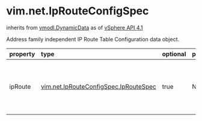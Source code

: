vim.net.IpRouteConfigSpec
=========================
inherits from [vmodl.DynamicData](docs/vmodl.DynamicData.md)
as of [vSphere API 4.1](vim.version.md#vim.version.version6)


Address family independent IP Route Table Configuration data object.

| property | type | optional | priv | desc |
|:---------|:-----|:---------|:-----|:-----|
| ipRoute | [vim.net.IpRouteConfigSpec.IpRouteSpec](vim.net.IpRouteConfigSpec.IpRouteSpec.md "vim.net.IpRouteConfigSpec.IpRouteSpec") | true | None | The set of updates to apply to the routing table. |


